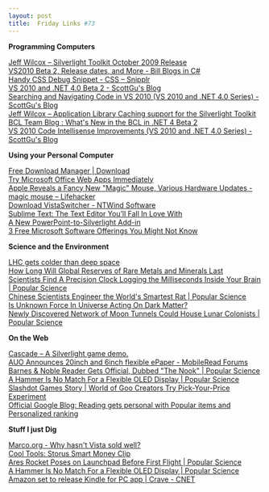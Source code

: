 ```yaml
---
layout: post
title:  Friday Links #73
---
```

**Programming Computers**

[Jeff Wilcox – Silverlight Toolkit October 2009 Release ](http://www.jeff.wilcox.name/2009/10/toolkit-october-2009/)   
[VS2010 Beta 2, Release dates, and More - Bill Blogs in C# ](http://srtsolutions.com/blogs/billwagner/archive/2009/10/19/vs2010-beta-2-release-dates-and-more.aspx)   
[Handy CSS Debug Snippet - CSS – Snipplr ](http://snipplr.com/view/746/handy-css-debug-snippet/)   
[VS 2010 and .NET 4.0 Beta 2 - ScottGu's Blog ](http://weblogs.asp.net/scottgu/archive/2009/10/19/vs-2010-and-net-4-0-beta-2.aspx)   
[Searching and Navigating Code in VS 2010 (VS 2010 and .NET 4.0 Series) - ScottGu's Blog](http://weblogs.asp.net/scottgu/archive/2009/10/21/searching-and-navigating-code-in-vs-2010-vs-2010-and-net-4-0-series.aspx)   
[Jeff Wilcox – Application Library Caching support for the Silverlight Toolkit](http://www.jeff.wilcox.name/2009/10/toolkit-extmaps/)   
[BCL Team Blog : What's New in the BCL in .NET 4 Beta 2](http://blogs.msdn.com/bclteam/archive/2009/10/21/what-s-new-in-the-bcl-in-net-4-beta-2-justin-van-patten.aspx)   
[VS 2010 Code Intellisense Improvements (VS 2010 and .NET 4.0 Series) - ScottGu's Blog](http://weblogs.asp.net/scottgu/archive/2009/10/22/vs-2010-code-intellisense-improvements-vs-2010-and-net-4-0-series.aspx)

**Using your Personal Computer**

[Free Download Manager | Download](http://www.freedownloadmanager.org/download.htm)   
[Try Microsoft Office Web Apps Immediately](http://www.labnol.org/internet/try-microsoft-office-web-apps/10678/)   
[Apple Reveals a Fancy New "Magic" Mouse, Various Hardware Updates - magic mouse – Lifehacker](http://lifehacker.com/5385898/apple-reveals-a-fancy-new-magic-mouse-various-hardware-updates)   
[Download VistaSwitcher - NTWind Software](http://www.ntwind.com/software/vistaswitcher/download.html)   
[Sublime Text: The Text Editor You’ll Fall In Love With ](http://www.makeuseof.com/tag/sublime-text-the-text-editor-youll-fall-in-love-with/)   
[A New PowerPoint-to-Silverlight Add-in](http://team.silverlight.net/customer-evidence/announcing-convexion-a-new-powerpoint-to-silverlight-add-in/)   
[3 Free Microsoft Software Offerings You Might Not Know ](http://www.makeuseof.com/tag/3-free-microsoft-software-offerings-you-might-not-know/)

**Science and the Environment**

[LHC gets colder than deep space](http://www.stumbleupon.com/s/#8WU0Fi/news.bbc.co.uk/2/hi/science/nature/8309875.stm/)   
[How Long Will Global Reserves of Rare Metals and Minerals Last ](http://www.labnol.org/home/how-long-will-metals-last/10648/)   
[Scientists Find A Precision Clock Logging the Milliseconds Inside Your Brain | Popular Science ](http://www.popsci.com/science/article/2009-10/scientists-find-precision-clock-logging-milliseconds-inside-your-brain)   
[Chinese Scientists Engineer the World's Smartest Rat | Popular Science](http://www.popsci.com/science/article/2009-10/scientists-create-worlds-smartest-rat)   
[Is Unknown Force In Universe Acting On Dark Matter?](http://www.sciencedaily.com/releases/2009/10/091022154644.htm)   
[Newly Discovered Network of Moon Tunnels Could House Lunar Colonists | Popular Science](http://www.popsci.com/science/article/2009-10/newly-discovered-underground-moon-tunnels-could-shelter-lunar-colonists)

**On the Web**

[Cascade – A Silverlight game demo.](http://demo.wintellect.com/cascade/)   
[AUO Announces 20inch and 6inch flexible ePaper - MobileRead Forums ](http://www.mobileread.com/forums/showthread.php?t=59889)   
[Barnes & Noble Reader Gets Official, Dubbed "The Nook" | Popular Science](http://www.popsci.com/gadgets/article/2009-10/barnes-amp-noble-reader-gets-official-dubbed-nook)   
[A Hammer Is No Match For a Flexible OLED Display | Popular Science](http://www.popsci.com/gadgets/article/2009-10/hammer-no-match-flexible-oled-display)   
[Slashdot Games Story | World of Goo Creators Try Pick-Your-Price Experiment](http://games.slashdot.org/story/09/10/21/071251/emWorld-of-Gooem-Creators-Try-Pick-Your-Price-Experiment?from=rss)   
[Official Google Blog: Reading gets personal with Popular items and Personalized ranking](http://googleblog.blogspot.com/2009/10/reading-gets-personal-with-popular.html)

**Stuff I just Dig**

[Marco.org - Why hasn't Vista sold well?](http://www.marco.org/217159338)   
[Cool Tools: Storus Smart Money Clip](http://www.kk.org/cooltools/archives/003991.php)   
[Ares Rocket Poses on Launchpad Before First Flight | Popular Science](http://www.popsci.com/technology/article/2009-10/ares-rocket-poses-launchpad-first-flight)   
[A Hammer Is No Match For a Flexible OLED Display | Popular Science](http://www.popsci.com/gadgets/article/2009-10/hammer-no-match-flexible-oled-display)   
[Amazon set to release Kindle for PC app | Crave - CNET ](http://news.cnet.com/8301-17938_105-10381272-1.html?part=rss&subj=news&tag=2547-1_3-0-5)
